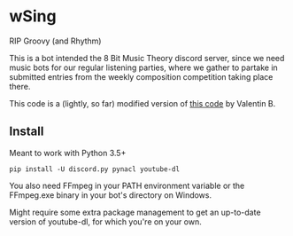 # wSing

RIP Groovy (and Rhythm)

This is a bot intended the 8 Bit Music Theory discord server, since we need music bots
for our regular listening parties, where we gather to partake in submitted entries from the
weekly composition competition taking place there.

This code is a (lightly, so far) modified version of [this code](https://gist.github.com/vbe0201/ade9b80f2d3b64643d854938d40a0a2d)
by Valentin B.

## Install

Meant to work with Python 3.5+

`pip install -U discord.py pynacl youtube-dl`

You also need FFmpeg in your PATH environment variable or the FFmpeg.exe binary in your bot's directory on Windows.

Might require some extra package management to get an up-to-date version of youtube-dl, for which you're on your own.
